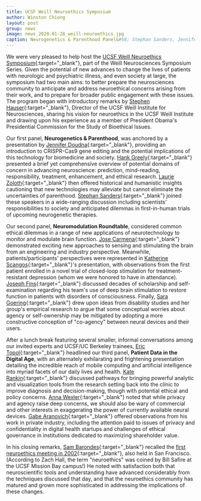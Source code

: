 ```yaml
---
title: UCSF Weill Neuroethics Symposium
author: Winston Chiong
layout: post
group: news
image: news_2020-01-28_weill-neuroethics.jpg
caption: Neurogenetics & Parenthood Panel&#58; Stephan Sanders, Jennifer Doudna, Hank Greely & Laurie Zoloth, moderated by Winston Chiong
---
```

We were very pleased to help host the 
[UCSF Weill Neuroethics Symposium](https://weill.ucsf.edu/neuroethics-symposium){:target="\_blank"}, 
part of the Weill Neurosciences Symposium Series. Given the potential of new 
advances to change the lives of patients with neurologic and psychiatric illness, 
and even society at large, the symposium had two main aims: to better prepare 
the neurosciences community to anticipate and address neuroethical concerns 
arising from their work, and to prepare for broader public engagement with these 
issues. The program began with introductory remarks by 
[Stephen Hauser](https://profiles.ucsf.edu/stephen.hauser){:target="\_blank"}, 
Director of the UCSF Weill Institute for Neurosciences, sharing his vision for 
neuroethics in the UCSF Weill Institute and drawing upon his experience as a 
member of President Obama's Presidential Commission for the Study of Bioethical 
Issues. 

Our first panel, **Neurogenetics & Parenthood**, was anchored by a presentation 
by [Jennifer Doudna](https://vcresearch.berkeley.edu/faculty/jennifer-doudna){:target="\_blank"}, 
providing an introduction to CRISPR-Cas9 gene editing and the potential 
implications of this technology for biomedicine and society. 
[Hank Greely](https://profiles.stanford.edu/henry-greely){:target="\_blank"} 
presented a brief yet comprehensive overview of potential domains of concern 
in advancing neuroscience: prediction, mind-reading, responsibility, 
treatment, enhancement, and ethical research. 
[Laurie Zoloth](https://provost.uchicago.edu/directory/laurie-zoloth){:target="\_blank"} 
then offered historical and humanistic insights cautioning that new technologies 
may alleviate but cannot eliminate the uncertainties of parenthood. 
[Stephan Sanders](https://profiles.ucsf.edu/stephan.sanders){:target="\_blank"} 
joined these speakers in a wide-ranging discussion including scientists' 
responsibilities to society and anticipated dilemmas in first-in-human trials of 
upcoming neurogenetic therapies. 

Our second panel, **Neuromodulation Roundtable**, considered common ethical 
dilemmas in a range of new applications of neurotechnology to monitor and 
modulate brain function. 
[Jose Carmena](https://vcresearch.berkeley.edu/faculty/jose-m-carmena){:target="\_blank"} 
demonstrated exciting new approaches to sensing and stimulating the brain 
from an engineering and industry perspective. Meanwhile, patients/participants' 
perspectives were represented in 
[Katherine Scangos](https://profiles.ucsf.edu/katherine.scangos){:target="\_blank"}'s 
presentation, with observations from the first patient enrolled in a novel trial 
of closed-loop stimulation for treatment-resistant depression (whom we were 
honored to have in attendance). 
[Joseph Fins](http://vivo.med.cornell.edu/display/cwid-jjfins){:target="\_blank"} 
discussed decades of scholarship and self-examination regarding his team's use 
of deep brain stimulation to restore function in patients with disorders of 
consciousness. Finally, 
[Sara Goering](https://phil.washington.edu/people/sara-goering){:target="\_blank"} 
drew upon ideas from disability studies and her group's empirical 
research to argue that some conceptual worries about agency or self-ownership 
may be mitigated by adopting a more constructive conception of "co-agency" 
between neural devices and their users. 

After a lunch break featuring several smaller, informal conversations among our 
invited experts and UCSF/UC Berkeley trainees, 
[Eric Topol](https://www.scripps.edu/faculty/topol/){:target="\_blank"} 
headlined our third panel, **Patient Data in the Digital Age**, with an 
alternately exhilarating and frightening presentation detailing the incredible 
reach of mobile computing and artificial intelligence into myriad facets of our 
daily lives and health. 
[Kate Rankin](https://profiles.ucsf.edu/katherine.rankin){:target="\_blank"} 
discussed pathways for bringing powerful analytic and visualization tools from 
the research setting back into the clinic to improve diagnosis and 
decision-making, though with potential ethical and policy concerns. 
[Anna Wexler](https://medicalethicshealthpolicy.med.upenn.edu/faculty-all/anna-wexler){:target="\_blank"} 
noted that while privacy and agency raise deep concerns, we should also be 
wary of commercial and other interests in exaggerating the power of currently 
available neural devices. 
[Gabe Aranovich](https://mindstronghealth.com/team/gabe-aranovich-md/){:target="\_blank"} 
offered observations from his work in private industry, including the attention 
paid to issues of privacy and confidentiality in digital health startups and 
challenges of ethical governance in institutions dedicated to 
maximizing shareholder value. 

In his closing remarks, 
[Sam Barondes](https://profiles.ucsf.edu/samuel.barondes){:target="\_blank"} 
recalled the 
[first neuroethics meeting in 2002](https://dana.org/article/neuroethics-mapping-the-field/){:target="\_blank"},
also held in San Francisco. 
(According to Zach Hall, the term "neuroethics" was coined by Bill Safire at the 
UCSF Mission Bay campus!) He noted with satisfaction both that neuroscientific 
tools and understanding have advanced considerably from the techniques discussed 
that day, and that the neuroethics community has matured and grown more 
sophisticated in addressing the implications of these changes. 
